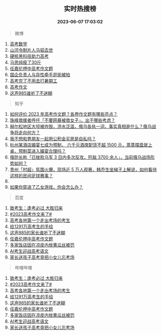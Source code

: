 <div align="center"><h2>实时热搜榜</h2><h4>2023-06-07 17:03:02</h4></div>

> 微博  

1. [高考数学](https://s.weibo.com/weibo?q=%E9%AB%98%E8%80%83%E6%95%B0%E5%AD%A6&t=31&band_rank=1&Refer=top)<br />
2. [山河令制片人马韬去世](https://s.weibo.com/weibo?q=%23%E5%B1%B1%E6%B2%B3%E4%BB%A4%E5%88%B6%E7%89%87%E4%BA%BA%E9%A9%AC%E9%9F%AC%E5%8E%BB%E4%B8%96%23&t=31&band_rank=2&Refer=top)<br />
3. [硬核黑科技助力高考](https://s.weibo.com/weibo?q=%23%E7%A1%AC%E6%A0%B8%E9%BB%91%E7%A7%91%E6%8A%80%E5%8A%A9%E5%8A%9B%E9%AB%98%E8%80%83%23&t=31&band_rank=3&Refer=top)<br />
4. [马思纯瘦了30斤](https://s.weibo.com/weibo?q=%23%E9%A9%AC%E6%80%9D%E7%BA%AF%E7%98%A6%E4%BA%8630%E6%96%A4%23&t=31&band_rank=4&Refer=top)<br />
5. [任嘉伦押中高考作文题](https://s.weibo.com/weibo?q=%23%E4%BB%BB%E5%98%89%E4%BC%A6%E6%8A%BC%E4%B8%AD%E9%AB%98%E8%80%83%E4%BD%9C%E6%96%87%E9%A2%98%23&t=31&band_rank=5&Refer=top)<br />
6. [国企负责人与异性牵手逛街被拍](https://s.weibo.com/weibo?q=%23%E5%9B%BD%E4%BC%81%E8%B4%9F%E8%B4%A3%E4%BA%BA%E4%B8%8E%E5%BC%82%E6%80%A7%E7%89%B5%E6%89%8B%E9%80%9B%E8%A1%97%E8%A2%AB%E6%8B%8D%23&t=31&band_rank=6&Refer=top)<br />
7. [高考完了不用去打暑期工](https://s.weibo.com/weibo?q=%E9%AB%98%E8%80%83%E5%AE%8C%E4%BA%86%E4%B8%8D%E7%94%A8%E5%8E%BB%E6%89%93%E6%9A%91%E6%9C%9F%E5%B7%A5&t=31&band_rank=7&Refer=top)<br />
8. [高考作文](https://s.weibo.com/weibo?q=%E9%AB%98%E8%80%83%E4%BD%9C%E6%96%87&t=31&band_rank=8&Refer=top)<br />
9. [这声985谁听了不迷糊](https://s.weibo.com/weibo?q=%23%E8%BF%99%E5%A3%B0985%E8%B0%81%E5%90%AC%E4%BA%86%E4%B8%8D%E8%BF%B7%E7%B3%8A%23&t=31&band_rank=9&Refer=top)<br />

> 知乎  

1. [如何评价 2023 年高考作文题？各卷作文题有哪些亮点？](https://www.zhihu.com/question/605232938)<br />
2. [珠峰救援者呼吁「不要网暴被救女子」，出于哪些考虑？](https://www.zhihu.com/question/605020694)<br />
3. [赫尔松地区大坝被炸毁，洪水泛滥，俄乌各执一词，事实真相是什么？俄乌战争将走向何方？](https://www.zhihu.com/question/605068506)<br />
4. [我不想和男朋友一起用公积金买房是自私吗？](https://www.zhihu.com/question/600695811)<br />
5. [杭州某酒店婚宴七成为预制， 六千元酒席配货不超 1500 元，蒸蒸摆盘就上桌，预制菜进入婚宴合理吗？](https://www.zhihu.com/question/604884736)<br />
6. [俄防长称「已挫败乌军 3 日内多次反攻，歼敌 3700 余人」，当前俄乌战场形势如何？](https://www.zhihu.com/question/605224337)<br />
7. [贵州「村超」氛围火爆，现场近 5 万人观赛，韩乔生坐梯子上解说，如何看待这样的民间足球赛事？](https://www.zhihu.com/question/605094646)<br />
8. []()<br />
9. [如果你穿进了乙女游戏，你会怎么办？](https://www.zhihu.com/question/511876153)<br />

> 百度  

1. [致考生：逢考必过 大胜归来](https://www.baidu.com/s?wd=%E8%87%B4%E8%80%83%E7%94%9F%EF%BC%9A%E9%80%A2%E8%80%83%E5%BF%85%E8%BF%87+%E5%A4%A7%E8%83%9C%E5%BD%92%E6%9D%A5&sa=fyb_news&rsv_dl=fyb_news)<br />
2. [#2023高考作文来了#](https://www.baidu.com/s?wd=%232023%E9%AB%98%E8%80%83%E4%BD%9C%E6%96%87%E6%9D%A5%E4%BA%86%23&sa=fyb_news&rsv_dl=fyb_news)<br />
3. [高考各地第一个走出考场的考生](https://www.baidu.com/s?wd=%E9%AB%98%E8%80%83%E5%90%84%E5%9C%B0%E7%AC%AC%E4%B8%80%E4%B8%AA%E8%B5%B0%E5%87%BA%E8%80%83%E5%9C%BA%E7%9A%84%E8%80%83%E7%94%9F&sa=fyb_news&rsv_dl=fyb_news)<br />
4. [给1291万高考生的手绘](https://www.baidu.com/s?wd=%E7%BB%991291%E4%B8%87%E9%AB%98%E8%80%83%E7%94%9F%E7%9A%84%E6%89%8B%E7%BB%98&sa=fyb_news&rsv_dl=fyb_news)<br />
5. [这声985的家长谁听了不迷糊](https://www.baidu.com/s?wd=%E8%BF%99%E5%A3%B0985%E7%9A%84%E5%AE%B6%E9%95%BF%E8%B0%81%E5%90%AC%E4%BA%86%E4%B8%8D%E8%BF%B7%E7%B3%8A&sa=fyb_news&rsv_dl=fyb_news)<br />
6. [任嘉伦押中高考作文题](https://www.baidu.com/s?wd=%E4%BB%BB%E5%98%89%E4%BC%A6%E6%8A%BC%E4%B8%AD%E9%AB%98%E8%80%83%E4%BD%9C%E6%96%87%E9%A2%98&sa=fyb_news&rsv_dl=fyb_news)<br />
7. [多家饭店因在凉皮内放黄瓜丝被罚](https://www.baidu.com/s?wd=%E5%A4%9A%E5%AE%B6%E9%A5%AD%E5%BA%97%E5%9B%A0%E5%9C%A8%E5%87%89%E7%9A%AE%E5%86%85%E6%94%BE%E9%BB%84%E7%93%9C%E4%B8%9D%E8%A2%AB%E7%BD%9A&sa=fyb_news&rsv_dl=fyb_news)<br />
8. [AI考生迎战高考语文](https://www.baidu.com/s?wd=AI%E8%80%83%E7%94%9F%E8%BF%8E%E6%88%98%E9%AB%98%E8%80%83%E8%AF%AD%E6%96%87&sa=fyb_news&rsv_dl=fyb_news)<br />
9. [家长送孩子高考竟把小女儿忘考场](https://www.baidu.com/s?wd=%E5%AE%B6%E9%95%BF%E9%80%81%E5%AD%A9%E5%AD%90%E9%AB%98%E8%80%83%E7%AB%9F%E6%8A%8A%E5%B0%8F%E5%A5%B3%E5%84%BF%E5%BF%98%E8%80%83%E5%9C%BA&sa=fyb_news&rsv_dl=fyb_news)<br />

> 哔哩哔哩  

1. [致考生：逢考必过 大胜归来](https://www.baidu.com/s?wd=%E8%87%B4%E8%80%83%E7%94%9F%EF%BC%9A%E9%80%A2%E8%80%83%E5%BF%85%E8%BF%87+%E5%A4%A7%E8%83%9C%E5%BD%92%E6%9D%A5&sa=fyb_news&rsv_dl=fyb_news)<br />
2. [#2023高考作文来了#](https://www.baidu.com/s?wd=%232023%E9%AB%98%E8%80%83%E4%BD%9C%E6%96%87%E6%9D%A5%E4%BA%86%23&sa=fyb_news&rsv_dl=fyb_news)<br />
3. [高考各地第一个走出考场的考生](https://www.baidu.com/s?wd=%E9%AB%98%E8%80%83%E5%90%84%E5%9C%B0%E7%AC%AC%E4%B8%80%E4%B8%AA%E8%B5%B0%E5%87%BA%E8%80%83%E5%9C%BA%E7%9A%84%E8%80%83%E7%94%9F&sa=fyb_news&rsv_dl=fyb_news)<br />
4. [给1291万高考生的手绘](https://www.baidu.com/s?wd=%E7%BB%991291%E4%B8%87%E9%AB%98%E8%80%83%E7%94%9F%E7%9A%84%E6%89%8B%E7%BB%98&sa=fyb_news&rsv_dl=fyb_news)<br />
5. [这声985的家长谁听了不迷糊](https://www.baidu.com/s?wd=%E8%BF%99%E5%A3%B0985%E7%9A%84%E5%AE%B6%E9%95%BF%E8%B0%81%E5%90%AC%E4%BA%86%E4%B8%8D%E8%BF%B7%E7%B3%8A&sa=fyb_news&rsv_dl=fyb_news)<br />
6. [任嘉伦押中高考作文题](https://www.baidu.com/s?wd=%E4%BB%BB%E5%98%89%E4%BC%A6%E6%8A%BC%E4%B8%AD%E9%AB%98%E8%80%83%E4%BD%9C%E6%96%87%E9%A2%98&sa=fyb_news&rsv_dl=fyb_news)<br />
7. [多家饭店因在凉皮内放黄瓜丝被罚](https://www.baidu.com/s?wd=%E5%A4%9A%E5%AE%B6%E9%A5%AD%E5%BA%97%E5%9B%A0%E5%9C%A8%E5%87%89%E7%9A%AE%E5%86%85%E6%94%BE%E9%BB%84%E7%93%9C%E4%B8%9D%E8%A2%AB%E7%BD%9A&sa=fyb_news&rsv_dl=fyb_news)<br />
8. [AI考生迎战高考语文](https://www.baidu.com/s?wd=AI%E8%80%83%E7%94%9F%E8%BF%8E%E6%88%98%E9%AB%98%E8%80%83%E8%AF%AD%E6%96%87&sa=fyb_news&rsv_dl=fyb_news)<br />
9. [家长送孩子高考竟把小女儿忘考场](https://www.baidu.com/s?wd=%E5%AE%B6%E9%95%BF%E9%80%81%E5%AD%A9%E5%AD%90%E9%AB%98%E8%80%83%E7%AB%9F%E6%8A%8A%E5%B0%8F%E5%A5%B3%E5%84%BF%E5%BF%98%E8%80%83%E5%9C%BA&sa=fyb_news&rsv_dl=fyb_news)<br />
